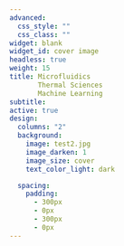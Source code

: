 ```yaml
---
advanced:
  css_style: ""
  css_class: ""
widget: blank
widget_id: cover image
headless: true
weight: 15
title: Microfluidics  
       Thermal Sciences  
       Machine Learning
subtitle: 
active: true
design:
  columns: "2"
  background:
    image: test2.jpg
    image_darken: 1
    image_size: cover
    text_color_light: dark

  spacing:
    padding:
      - 300px
      - 0px
      - 300px
      - 0px
---
```

